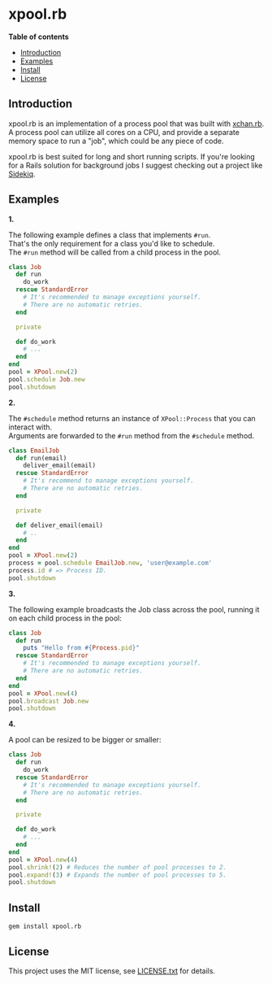 # xpool.rb

**Table of contents**

* [Introduction](#introduction)
* [Examples](#examples)
* [Install](#install)
* [License](#license)

## <a id='introduction'>Introduction</a>

xpool.rb is an implementation of a process pool that was built with
[xchan.rb](https://github.com/rg-3/xchan.rb). A process pool can utilize all
cores on a CPU, and provide a separate memory space to run a "job", which could
be any piece of code.

xpool.rb is best suited for long and short running scripts. If you're looking
for a Rails solution for background jobs I suggest checking out a project
like [Sidekiq](https://github.com/mperham/sidekiq).

## <a id='examples'>Examples</a>

__1.__

The following example defines a class that implements `#run`.  
That's the only requirement for a class you'd like to schedule.  
The `#run` method will be called from a child process in the pool.


```ruby
class Job
  def run
    do_work
  rescue StandardError
    # It's recommended to manage exceptions yourself.
    # There are no automatic retries.
  end

  private

  def do_work
    # ...
  end
end
pool = XPool.new(2)
pool.schedule Job.new
pool.shutdown
```

__2.__

The `#schedule` method returns an instance of `XPool::Process` that you can interact with.  
Arguments are forwarded to the `#run` method from the `#schedule` method.

```ruby
class EmailJob
  def run(email)
    deliver_email(email)
  rescue StandardError
    # It's recommend to manage exceptions yourself.
    # There are no automatic retries.
  end

  private

  def deliver_email(email)
    # ..
  end
end
pool = XPool.new(2)
process = pool.schedule EmailJob.new, 'user@example.com'
process.id # => Process ID.
pool.shutdown
```

__3.__

The following example broadcasts the Job class across the pool,
running it on each child process in the pool:

```ruby
class Job
  def run
    puts "Hello from #{Process.pid}"
  rescue StandardError
    # It's recommended to manage exceptions yourself.
    # There are no automatic retries.
  end
end
pool = XPool.new(4)
pool.broadcast Job.new
pool.shutdown
```

__4.__

A pool can be resized to be bigger or smaller:

```ruby
class Job
  def run
    do_work
  rescue StandardError
    # It's recommended to manage exceptions yourself.
    # There are no automatic retries.
  end

  private

  def do_work
    # ...
  end
end
pool = XPool.new(4)
pool.shrink!(2) # Reduces the number of pool processes to 2.
pool.expand!(3) # Expands the number of pool processes to 5.
pool.shutdown
```

## <a id="install">Install</a>

    gem install xpool.rb

## <a id="license">License</a>

This project uses the MIT license, see [LICENSE.txt](./LICENSE.txt) for details.
